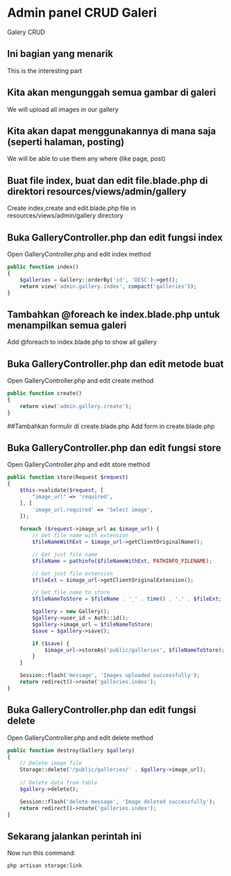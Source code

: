 # Admin panel CRUD Galeri
Galery CRUD

## Ini bagian yang menarik
This is the interesting part

## Kita akan mengunggah semua gambar di galeri
We will upload all images in our gallery

## Kita akan dapat menggunakannya di mana saja (seperti halaman, posting)
We will be able to use them any where (like page, post)

## Buat file index, buat dan edit file.blade.php di direktori resources/views/admin/gallery
Create index,create and edit.blade.php file in resources/views/admin/gallery directory

## Buka GalleryController.php dan edit fungsi index
Open GalleryController.php and edit index method
```php
public function index()
{
    $galleries = Gallery::orderBy('id', 'DESC')->get();
    return view('admin.gallery.index', compact('galleries'));
}
```
## Tambahkan @foreach ke index.blade.php untuk menampilkan semua galeri
Add @foreach to index.blade.php to show all gallery

## Buka GalleryController.php dan edit metode buat
Open GalleryController.php and edit create method
```php
public function create()
{
    return view('admin.gallery.create');
}
```
##Tambahkan formulir di create.blade.php
Add form in create.blade.php

## Buka GalleryController.php dan edit fungsi store
Open GalleryController.php and edit store method
```php
public function store(Request $request)
{
    $this->validate($request, [
        "image_url" => 'required',
    ], [
        'image_url.required' => 'Select image',
    ]);
    
    foreach ($request->image_url as $image_url) {
        // Get file name with extension
        $fileNameWithExt = $image_url->getClientOriginalName();

        // Get just file name
        $fileName = pathinfo($fileNameWithExt, PATHINFO_FILENAME);

        // Get just file extension
        $fileExt = $image_url->getClientOriginalExtension();

        // Get file name to store
        $fileNameToStore = $fileName . '_' . time() . '.' . $fileExt;

        $gallery = new Gallery();
        $gallery->user_id = Auth::id();
        $gallery->image_url = $fileNameToStore;
        $save = $gallery->save();

        if ($save) {
            $image_url->storeAs('public/galleries', $fileNameToStore);
        }
    }

    Session::flash('message', 'Images uploaded successfully');
    return redirect()->route('galleries.index');
}
```
## Buka GalleryController.php dan edit fungsi delete
Open GalleryController.php and edit delete method
```php
public function destroy(Gallery $gallery)
{
    // Delete image file
    Storage::delete('/public/galleries/' . $gallery->image_url);
    
    // Delete data from table
    $gallery->delete();

    Session::flash('delete-message', 'Image deleted successfully');
    return redirect()->route('galleries.index');
}
```
## Sekarang jalankan perintah ini
Now run this command:
```composer
php artisan storage:link
```
